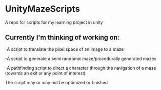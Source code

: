 # UnityMazeScripts
A repo for scripts for my learning project in unity

## Currently I'm thinking of working on:

-A script to translate the pixel space of an image to a maze

-A script to generate a semi randomic maze/procedurally generated mazes

-A pathfinding script to direct a character through the navigation of a maze (towards an exit or any point of interest)

The script may or may not be optimized or finished 
